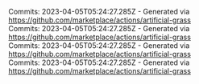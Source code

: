 Commits: 2023-04-05T05:24:27.285Z - Generated via https://github.com/marketplace/actions/artificial-grass
<br>
Commits: 2023-04-05T05:24:27.285Z - Generated via https://github.com/marketplace/actions/artificial-grass
<br>
Commits: 2023-04-05T05:24:27.285Z - Generated via https://github.com/marketplace/actions/artificial-grass
<br>
Commits: 2023-04-05T05:24:27.285Z - Generated via https://github.com/marketplace/actions/artificial-grass
<br>
